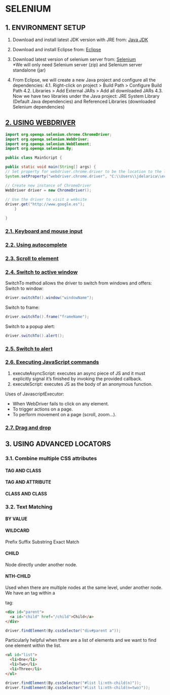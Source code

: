 # SELENIUM

## 1. ENVIRONMENT SETUP
1. Download and install latest JDK version with JRE from:
[Java JDK](http://www.oracle.com/technetwork/java/javase/downloads.index.html) <br>

2. Download and install Eclipse from:
[Eclipse](https://www.eclipse.org/downloads/) <br>
3. Download latest version of selenium server from:
[Selenium](https://selenium-release.storage.googleapis.com/index.html) <br>
*We will only need Selenium server (zip) and Selenium server standalone (jar)

4. From Eclipse, we will create a new Java project and configure all the dependencies:
4.1. Right-click on project > Build Path > Configure Build Path
4.2. Libraries > Add External JARs > Add all downloaded JARs
4.3. Now we have two libraries under the Java project: JRE System Library (Default Java dependencies) and Referenced Libraries (downloaded Selenium dependencies)

## [2. USING WEBDRIVER](https://github.com/jdelarica/selenium-tutorial/tree/master/src/com/tutorial/selenium/learning/webdriver)

```java
import org.openqa.selenium.chrome.ChromeDriver;
import org.openqa.selenium.WebDriver;
import org.openqa.selenium.WebElement;
import org.openqa.selenium.By;

public class MainScript {

public static void main(String[] args) {
// Set property for webdriver.chrome.driver to be the location to the local download of chromedriver
System.setProperty("webdriver.chrome.driver", "C:\\Users\\jdelarica\\eclipse-workspace\\Selenium Drivers\\chromedriver.exe");

// Create new instance of ChromeDriver
WebDriver driver = new ChromeDriver();
		
// Use the driver to visit a website
driver.get("http://www.google.es");
	}

}
```

### [2.1. Keyboard and mouse input](https://github.com/jdelarica/selenium-tutorial/blob/master/src/com/tutorial/selenium/learning/webdriver/KeyboardAndMouseInput.java)
### [2.2. Using autocomplete](https://github.com/jdelarica/selenium-tutorial/blob/master/src/com/tutorial/selenium/learning/webdriver/Autocomplete.java)
### [2.3. Scroll to element](https://github.com/jdelarica/selenium-tutorial/blob/master/src/com/tutorial/selenium/learning/webdriver/Scroll.java)
### [2.4. Switch to active window](https://github.com/jdelarica/selenium-tutorial/blob/master/src/com/tutorial/selenium/learning/webdriver/SwitchToActiveWindow.java)
SwitchTo method allows the driver to switch from windows and offers:
Switch to window:
```java
driver.switchTo().window("windowName");
```
Switch to frame:
```java
driver.switchTo().frame("frameName");
```
Switch to a popup alert:
```java
driver.switchTo().alert();
```
### [2.5. Switch to alert](https://github.com/jdelarica/selenium-tutorial/blob/master/src/com/tutorial/selenium/learning/webdriver/SwitchToAlert.java)
### [2.6. Executing JavaScript commands](https://github.com/jdelarica/selenium-tutorial/blob/master/src/com/tutorial/selenium/learning/webdriver/ExecuteJavaScript.java)
1.	executeAsyncScript: executes an async piece of JS and it must explicitly signal it’s finished by invoking the provided callback.<br>
2.	executeScript: executes JS as the body of an anonymous function.<br>

Uses of JavascriptExecutor:<br>
*	When WebDriver fails to click on any element.<br>
*	To trigger actions on a page. <br>
*	To perform movement on a page (scroll, zoom…).<br>

### [2.7. Drag and drop](https://github.com/jdelarica/selenium-tutorial/blob/master/src/com/tutorial/selenium/learning/webdriver/DragAndDrop.java)


## 3. USING ADVANCED LOCATORS
### 3.1. Combine multiple CSS attributes
#### TAG AND CLASS
#### TAG AND ATTRIBUTE
#### CLASS AND CLASS
### 3.2. Text Matching
#### BY VALUE
#### WILDCARD
Prefix
Suffix
Substring
Exact Match

#### CHILD
Node directly under another node. 
#### NTH-CHILD
Used when there are multiple nodes at the same level, under another node. We have an <a> tag within a <div> tag:
```html
<div id="parent">
  <a id="child" href="/child">Child</a>
</div>
```	

```java
driver.findElement(By.cssSelector("div#parent a"));
```


Particularly helpful when there are a list of elements and we want to find one element within the list.

```html
<ul id="list">
  <li>One</li>
  <li>Two</li>
  <li>Three</li>
</ul>
```

```java
driver.findElement(By.cssSelector("#list li:nth-child(n)"));
driver.findElement(By.cssSelector("#list li:nth-child(n=two)"));
```
